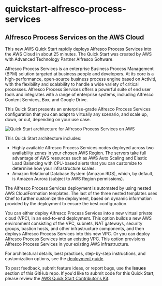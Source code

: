 # quickstart-alfresco-process-services 
## Alfresco Process Services on the AWS Cloud

This new AWS Quick Start rapidly deploys Alfresco Process Services into the AWS Cloud in about 25 minutes. The Quick Start was created by AWS with Advanced Technology Partner Alfresco Software.

Alfresco Process Services is an enterprise Business Process Management (BPM) solution targeted at business people and developers. At its core is a high-performance, open-source business process engine based on Activiti, with the flexibility and scalability to handle a wide variety of critical processes. Alfresco Process Services offers a powerful suite of end user tools and integrates with a range of enterprise systems, including Alfresco Content Services, Box, and Google Drive.

This Quick Start presents an enterprise-grade Alfresco Process Services configuration that you can adapt to virtually any scenario, and scale up, down, or out, depending on your use case.

![Quick Start architecture for Alfresco Process Services on AWS](https://d0.awsstatic.com/partner-network/QuickStart/datasheets/alfresco-process-services-architecture-diagram.png)


This Quick Start architecture includes:
* Highly available Alfresco Process Services nodes deployed across two availability zones in your chosen AWS Region. The servers take full advantage of AWS resources such as AWS Auto Scaling and Elastic Load Balancing with CPU-based alerts that you can customize to determine how your infrastructure scales.
* Amazon Relational Database System (Amazon RDS), which, by default, is Amazon Aurora (subject to AWS Region permissions).
 
The Alfresco Process Services deployment is automated by using nested AWS CloudFormation templates. The last of the three nested templates uses Chef to further customize the deployment, based on dynamic information provided by the deployment to ensure the best configuration. 

You can either deploy Alfresco Process Services into a new virtual private cloud (VPC), in an end-to-end deployment. This option builds a new AWS environment consisting of the VPC, subnets, NAT gateways, security groups, bastion hosts, and other infrastructure components, and then deploys Alfresco Process Services into this new VPC. Or you can deploy Alfresco Process Services into an existing VPC. This option provisions Alfresco Process Services in your existing AWS infrastructure.

For architectural details, best practices, step-by-step instructions, and customization options, see the [deployment guide](https://fwd.aws/pjYek).

To post feedback, submit feature ideas, or report bugs, use the **Issues** section of this GitHub repo.
If you'd like to submit code for this Quick Start, please review the [AWS Quick Start Contributor's Kit](https://aws-quickstart.github.io/).
